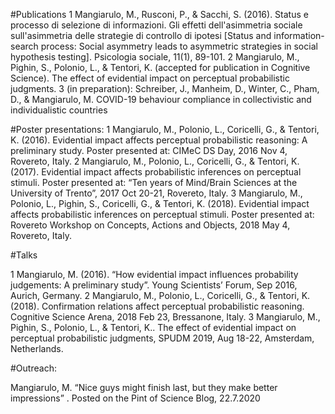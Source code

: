 #Publications
1 Mangiarulo, M., Rusconi, P., & Sacchi, S. (2016). Status e processo di selezione di informazioni. Gli effetti dell'asimmetria sociale sull'asimmetria delle strategie di controllo di ipotesi [Status and information-search process: Social asymmetry leads to asymmetric strategies in social hypothesis testing]. Psicologia sociale, 11(1), 89-101.
2 Mangiarulo, M., Pighin, S., Polonio, L., & Tentori, K. (accepted for publication in Cognitive Science). The effect of evidential impact on perceptual probabilistic judgments. 
3 (in preparation): Schreiber, J., Manheim, D., Winter, C., Pham, D., & Mangiarulo, M. COVID-19 behaviour compliance in collectivistic and individualistic countries

#Poster presentations:
1 Mangiarulo, M., Polonio, L., Coricelli, G., & Tentori, K. (2016). Evidential impact affects perceptual probabilistic reasoning: A preliminary study. Poster presented at: CIMeC DS Day, 2016 Nov 4, Rovereto, Italy.
2 Mangiarulo, M., Polonio, L., Coricelli, G., & Tentori, K. (2017). Evidential impact affects probabilistic inferences on perceptual stimuli. Poster presented at: “Ten years of Mind/Brain Sciences at the University of Trento”, 2017 Oct 20-21, Rovereto, Italy.	
3 Mangiarulo, M., Polonio, L., Pighin, S., Coricelli, G., & Tentori, K. (2018). Evidential impact affects probabilistic inferences on perceptual stimuli. Poster presented at: Rovereto Workshop on Concepts, Actions and Objects, 2018 May 4, Rovereto, Italy.

#Talks	

1 Mangiarulo, M. (2016). “How evidential impact influences probability judgements: A preliminary study”. Young Scientists’ Forum, Sep 2016, Aurich, Germany.
2 Mangiarulo, M., Polonio, L., Coricelli, G., & Tentori, K. (2018). Confirmation relations affect perceptual probabilistic reasoning. Cognitive Science Arena, 2018 Feb 23, Bressanone, Italy.
3 Mangiarulo, M., Pighin, S., Polonio, L., & Tentori, K.. The effect of evidential impact on perceptual probabilistic judgments, SPUDM 2019, Aug 18-22, Amsterdam, Netherlands.

#Outreach:

Mangiarulo, M. “Nice guys might finish last, but they make better impressions” . Posted on the Pint of Science Blog, 22.7.2020
